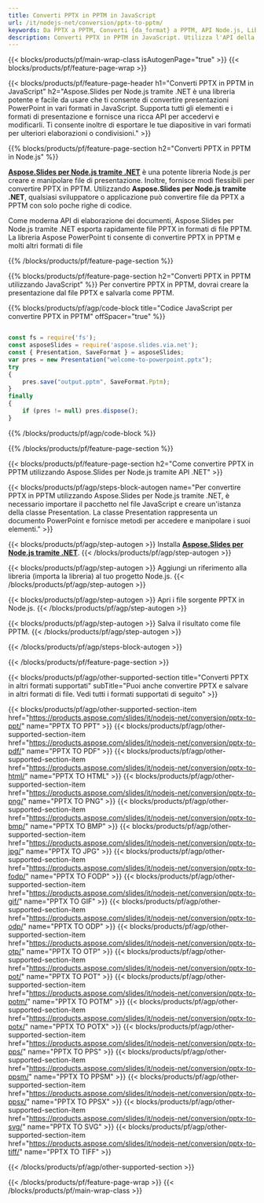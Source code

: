 ```yaml
---
title: Converti PPTX in PPTM in JavaScript
url: /it/nodejs-net/conversion/pptx-to-pptm/
keywords: Da PPTX a PPTM, Converti {da_format} a PPTM, API Node.js, Libreria JavaScript, PPTX, PPTM
description: Converti PPTX in PPTM in JavaScript. Utilizza l'API della libreria Node.js per convertire i file PPTX in PPTM
---
```


{{< blocks/products/pf/main-wrap-class isAutogenPage="true" >}}
{{< blocks/products/pf/feature-page-wrap >}}

{{< blocks/products/pf/feature-page-header h1="Converti PPTX in PPTM in JavaScript" h2="Aspose.Slides per Node.js tramite .NET è una libreria potente e facile da usare che ti consente di convertire presentazioni PowerPoint in vari formati in JavaScript. Supporta tutti gli elementi e i formati di presentazione e fornisce una ricca API per accedervi e modificarli. Ti consente inoltre di esportare le tue diapositive in vari formati per ulteriori elaborazioni o condivisioni." >}}

{{% blocks/products/pf/feature-page-section h2="Converti PPTX in PPTM in Node.js" %}}

[**Aspose.Slides per Node.js tramite .NET**](https://products.aspose.com/slides/it/nodejs-net/) è una potente libreria Node.js per creare e manipolare file di presentazione. Inoltre, fornisce modi flessibili per convertire PPTX in PPTM. Utilizzando **Aspose.Slides per Node.js tramite .NET**, qualsiasi sviluppatore o applicazione può convertire file da PPTX a PPTM con solo poche righe di codice.

Come moderna API di elaborazione dei documenti, Aspose.Slides per Node.js tramite .NET esporta rapidamente file PPTX in formati di file PPTM. La libreria Aspose PowerPoint ti consente di convertire PPTX in PPTM e molti altri formati di file

{{% /blocks/products/pf/feature-page-section %}}

{{% blocks/products/pf/feature-page-section  h2="Converti PPTX in PPTM utilizzando JavaScript" %}}
Per convertire PPTX in PPTM, dovrai creare la presentazione dal file PPTX e salvarla come PPTM.

{{% blocks/products/pf/agp/code-block title="Codice JavaScript per convertire PPTX in PPTM" offSpacer="true" %}}

```javascript

const fs = require('fs');
const asposeSlides = require('aspose.slides.via.net');
const { Presentation, SaveFormat } = asposeSlides;
var pres = new Presentation("welcome-to-powerpoint.pptx");
try
{
    pres.save("output.pptm", SaveFormat.Pptm);
}
finally
{
    if (pres != null) pres.dispose();
}
```


{{% /blocks/products/pf/agp/code-block %}}

{{% /blocks/products/pf/feature-page-section %}}

{{< blocks/products/pf/feature-page-section  h2="Come convertire PPTX in PPTM utilizzando Aspose.Slides per Node.js tramite API .NET" >}}

{{< blocks/products/pf/agp/steps-block-autogen name="Per convertire PPTX in PPTM utilizzando Aspose.Slides per Node.js tramite .NET, è necessario importare il pacchetto nel file JavaScript e creare un'istanza della classe Presentation. La classe Presentation rappresenta un documento PowerPoint e fornisce metodi per accedere e manipolare i suoi elementi." >}}

{{< blocks/products/pf/agp/step-autogen >}}
Installa [**Aspose.Slides per Node.js tramite .NET**](https://products.aspose.com/slides/it/nodejs-net/).
{{< /blocks/products/pf/agp/step-autogen >}}

{{< blocks/products/pf/agp/step-autogen >}}
Aggiungi un riferimento alla libreria (importa la libreria) al tuo progetto Node.js.
{{< /blocks/products/pf/agp/step-autogen >}}

{{< blocks/products/pf/agp/step-autogen >}}
Apri i file sorgente PPTX in Node.js.
{{< /blocks/products/pf/agp/step-autogen >}}

{{< blocks/products/pf/agp/step-autogen >}}
Salva il risultato come file PPTM.
{{< /blocks/products/pf/agp/step-autogen >}}

{{< /blocks/products/pf/agp/steps-block-autogen >}}

{{< /blocks/products/pf/feature-page-section >}}

{{< blocks/products/pf/agp/other-supported-section title="Converti PPTX in altri formati supportati" subTitle="Puoi anche convertire PPTX e salvare in altri formati di file. Vedi tutti i formati supportati di seguito" >}}

{{< blocks/products/pf/agp/other-supported-section-item href="https://products.aspose.com/slides/it/nodejs-net/conversion/pptx-to-ppt/" name="PPTX TO PPT" >}}
{{< blocks/products/pf/agp/other-supported-section-item href="https://products.aspose.com/slides/it/nodejs-net/conversion/pptx-to-pdf/" name="PPTX TO PDF" >}}
{{< blocks/products/pf/agp/other-supported-section-item href="https://products.aspose.com/slides/it/nodejs-net/conversion/pptx-to-html/" name="PPTX TO HTML" >}}
{{< blocks/products/pf/agp/other-supported-section-item href="https://products.aspose.com/slides/it/nodejs-net/conversion/pptx-to-png/" name="PPTX TO PNG" >}}
{{< blocks/products/pf/agp/other-supported-section-item href="https://products.aspose.com/slides/it/nodejs-net/conversion/pptx-to-bmp/" name="PPTX TO BMP" >}}
{{< blocks/products/pf/agp/other-supported-section-item href="https://products.aspose.com/slides/it/nodejs-net/conversion/pptx-to-jpg/" name="PPTX TO JPG" >}}
{{< blocks/products/pf/agp/other-supported-section-item href="https://products.aspose.com/slides/it/nodejs-net/conversion/pptx-to-fodp/" name="PPTX TO FODP" >}}
{{< blocks/products/pf/agp/other-supported-section-item href="https://products.aspose.com/slides/it/nodejs-net/conversion/pptx-to-gif/" name="PPTX TO GIF" >}}
{{< blocks/products/pf/agp/other-supported-section-item href="https://products.aspose.com/slides/it/nodejs-net/conversion/pptx-to-odp/" name="PPTX TO ODP" >}}
{{< blocks/products/pf/agp/other-supported-section-item href="https://products.aspose.com/slides/it/nodejs-net/conversion/pptx-to-otp/" name="PPTX TO OTP" >}}
{{< blocks/products/pf/agp/other-supported-section-item href="https://products.aspose.com/slides/it/nodejs-net/conversion/pptx-to-pot/" name="PPTX TO POT" >}}
{{< blocks/products/pf/agp/other-supported-section-item href="https://products.aspose.com/slides/it/nodejs-net/conversion/pptx-to-potm/" name="PPTX TO POTM" >}}
{{< blocks/products/pf/agp/other-supported-section-item href="https://products.aspose.com/slides/it/nodejs-net/conversion/pptx-to-potx/" name="PPTX TO POTX" >}}
{{< blocks/products/pf/agp/other-supported-section-item href="https://products.aspose.com/slides/it/nodejs-net/conversion/pptx-to-pps/" name="PPTX TO PPS" >}}
{{< blocks/products/pf/agp/other-supported-section-item href="https://products.aspose.com/slides/it/nodejs-net/conversion/pptx-to-ppsm/" name="PPTX TO PPSM" >}}
{{< blocks/products/pf/agp/other-supported-section-item href="https://products.aspose.com/slides/it/nodejs-net/conversion/pptx-to-ppsx/" name="PPTX TO PPSX" >}}
{{< blocks/products/pf/agp/other-supported-section-item href="https://products.aspose.com/slides/it/nodejs-net/conversion/pptx-to-svg/" name="PPTX TO SVG" >}}
{{< blocks/products/pf/agp/other-supported-section-item href="https://products.aspose.com/slides/it/nodejs-net/conversion/pptx-to-tiff/" name="PPTX TO TIFF" >}}


{{< /blocks/products/pf/agp/other-supported-section >}}

{{< /blocks/products/pf/feature-page-wrap >}}
{{< /blocks/products/pf/main-wrap-class >}}